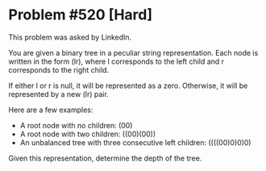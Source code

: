 # Problem #520 [Hard]

This problem was asked by LinkedIn.

You are given a binary tree in a peculiar string representation. Each node is written in the form (lr), where l corresponds to the left child and r corresponds to the right child.

If either l or r is null, it will be represented as a zero. Otherwise, it will be represented by a new (lr) pair.

Here are a few examples:

-   A root node with no children: (00)
-   A root node with two children: ((00)(00))
-   An unbalanced tree with three consecutive left children: ((((00)0)0)0)

Given this representation, determine the depth of the tree.
